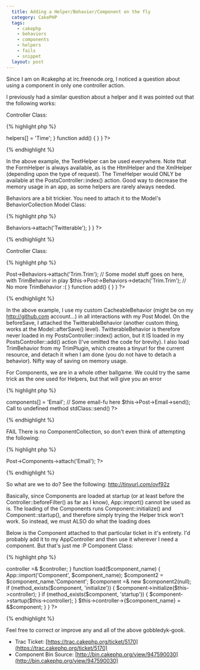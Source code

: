 ```yaml
---
  title: Adding a Helper/Behavior/Component on the fly
  category: CakePHP
  tags:
    - cakephp
    - behaviors
    - components
    - helpers
    - fails
    - snippet
  layout: post
---
```


Since I am on #cakephp at irc.freenode.org, I noticed a question about using a component in only one controller action.

I previously had a similar question about a helper and it was pointed out that the following works:

Controller Class:

{% highlight php %}
<?php
class PostsController extends Appcontroller {
	var $name = 'Posts';
	var $helpers = array('Text');
	
	function index() {
		$this->helpers[] = 'Time';
	}
	
	function add() {
	}
}
?>
{% endhighlight %}

In the above example, the TextHelper can be used everywhere. Note that the FormHelper is always available, as is the HtmlHelper and the XmlHelper (depending upon the type of request). The TimeHelper would ONLY be available at the PostsController::index() action. Good way to decrease the memory usage in an app, as some helpers are rarely always needed.

Behaviors are a bit trickier. You need to attach it to the Model's BehaviorCollection
Model Class:

{% highlight php %}
<?php
class Post extends AppModel {
	var $name = 'Post';
	var $actsAs = array('Cacheable');
	
	function beforeSave() {
		$this->Behaviors->attach('Twitterable');
	}
}
?>
{% endhighlight %}

Controller Class:

{% highlight php %}
<?php
class PostsController extends Appcontroller {
	var $name = 'Pages';
	
	function index() {
		$this->Post->Behaviors->attach('Trim.Trim');
		// Some model stuff goes on here, with TrimBehavior in play
		$this->Post->Behaviors->detach('Trim.Trim');
		// No more TrimBehavior :(
	}
	
	function add() {
	}
}
?>
{% endhighlight %}

In the above example, I use my custom CacheableBehavior (might be on my http://github.com account...) in all interactions with my Post Model. On the beforeSave, I attached the TwitterableBehavior (another custom thing, works at the Model::afterSave() level). TwitterableBehavior is therefore never loaded in my PostsController::index() action, but it IS loaded in my PostsController::add() action (I've omitted the code for brevity). I also load TrimBehavior from my TrimPlugin, which creates a tinyurl for the current resource, and detach it when I am done (you do not have to detach a behavior). Nifty way of saving on memory usage.

For Components, we are in a whole other ballgame. We could try the same trick as the one used for Helpers, but that will give you an error

{% highlight php %}
<?php
$this->components[] = 'Email';
// Some email-fu here
$this->Post->Email->send();
Call to undefined method stdClass::send()
?>
{% endhighlight %}

FAIL
There is no ComponentCollection, so don't even think of attempting the following:

{% highlight php %}
<?php
	$this->Post->Components->attach('Email');
?>
{% endhighlight %}

So what are we to do? See the following: http://tinyurl.com/ovf92z

Basically, since Components are loaded at startup (or at least before the Controller::beforeFilter() as far as I know), App::import() cannot be used as is. The loading of the Components runs Component::initialize() and Component::startup(), and therefore simply trying the Helper trick won't work. So instead, we must ALSO do what the loading does 

Below is the Component attached to that particular ticket in it's entirety. I'd probably add it to my AppController and then use it wherever I need a component. But that's just me :P
Component Class:

{% highlight php %}
<?php
//loads a component on the fly from within the controller
class ComponentLoaderComponent extends Object {
	
	var $controller = null;
	
	function initialize(&$controller) {
		// saving the controller reference for later use
		$this->controller =& $controller;
	}
	
	function load($component_name) {
		App::import('Component', $component_name);
		$component2 = $component_name.'Component';
		$component =& new $component2(null);
		
		if (method_exists($component, 'initialize')) {
			$component->initialize($this->controller);
		}
		
		if (method_exists($component, 'startup')) {
			$component->startup($this->controller);
		}
		
		$this->controller->{$component_name} = &$component;
	}
}
?>
{% endhighlight %}

Feel free to correct or improve any and all of the above gobbledyk-gook.

- Trac Ticket: [https://trac.cakephp.org/ticket/5170](https://trac.cakephp.org/ticket/5170)
- Component Bin Source: [http://bin.cakephp.org/view/947590030](http://bin.cakephp.org/view/947590030)